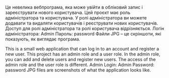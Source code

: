 Це невелика вебпрограма, яка може увійти в обліковий запис і зареєструвати нового користувача. Цей проєкт має роль адміністратора та користувача. У ролі адміністратора ви можете додавати та видаляти користувачів і реєструвати нових користувачів. Доступ для ролі адміністратора та ролі користувача відрізняється.
Логін адміністратора: Admin
Пароль: password
Файли JPG – це скріншоти, які показують, як виглядає програма.

This is a small web application that can log in to an account and register a new user. This project has an admin role and a user role. In the admin role, you can add and delete users and register new users. The access of the admin role and the user role is different.
Admin Login: Admin
Password: password
JPG files are screenshots of what the application looks like.
